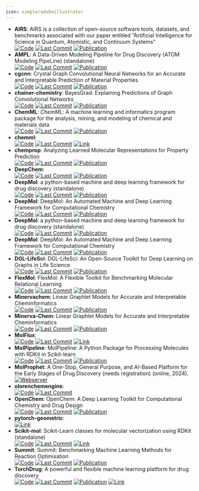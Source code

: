 ```yaml
---
icon: simple/adobeillustrator
---
```


- **AIRS**: AIRS is a collection of open-source software tools, datasets, and benchmarks associated with our paper entitled “Artificial Intelligence for Science in Quantum, Atomistic, and Continuum Systems”  
		[![Code](https://img.shields.io/github/stars/divelab/AIRS?style=for-the-badge&logo=github)](https://github.com/divelab/AIRS/tree/main) [![Last Commit](https://img.shields.io/github/last-commit/divelab/AIRS?style=for-the-badge&logo=github)](https://github.com/divelab/AIRS/tree/main) [![Publication](https://img.shields.io/badge/Publication-Citations:0-blue?style=for-the-badge&logo=bookstack)](https://doi.org/10.1201/9781003374404-1) 
- **AMPL**: A Data-Driven Modeling Pipeline for Drug Discovery (ATOM Modeling PipeLine) (standalone)  
		[![Code](https://img.shields.io/github/stars/ATOMScience-org/AMPL?style=for-the-badge&logo=github)](https://github.com/ATOMScience-org/AMPL) [![Last Commit](https://img.shields.io/github/last-commit/ATOMScience-org/AMPL?style=for-the-badge&logo=github)](https://github.com/ATOMScience-org/AMPL) [![Publication](https://img.shields.io/badge/Publication-Citations:60-blue?style=for-the-badge&logo=bookstack)](https://doi.org/10.1021/acs.jcim.9b01053) 
- **cgcnn**: Crystal Graph Convolutional Neural Networks for an Accurate and Interpretable Prediction of Material Properties  
		[![Code](https://img.shields.io/github/stars/txie-93/cgcnn?style=for-the-badge&logo=github)](https://github.com/txie-93/cgcnn) [![Last Commit](https://img.shields.io/github/last-commit/txie-93/cgcnn?style=for-the-badge&logo=github)](https://github.com/txie-93/cgcnn) [![Publication](https://img.shields.io/badge/Publication-Citations:1360-blue?style=for-the-badge&logo=bookstack)](https://doi.org/10.1103/PhysRevLett.120.145301) 
- **chainer-chemistry**: BayesGrad: Explaining Predictions of Graph Convolutional Networks  
		[![Code](https://img.shields.io/github/stars/chainer/chainer-chemistry?style=for-the-badge&logo=github)](https://github.com/chainer/chainer-chemistry) [![Last Commit](https://img.shields.io/github/last-commit/chainer/chainer-chemistry?style=for-the-badge&logo=github)](https://github.com/chainer/chainer-chemistry) [![Publication](https://img.shields.io/badge/Publication-Citations:5-blue?style=for-the-badge&logo=bookstack)](https://doi.org/10.1007/978-3-030-04221-9_8) 
- **ChemML**: <i>ChemML</i>: A machine learning and informatics program package for the analysis, mining, and modeling of chemical and materials data  
		[![Code](https://img.shields.io/github/stars/hachmannlab/chemml?style=for-the-badge&logo=github)](https://github.com/hachmannlab/chemml) [![Last Commit](https://img.shields.io/github/last-commit/hachmannlab/chemml?style=for-the-badge&logo=github)](https://github.com/hachmannlab/chemml) [![Publication](https://img.shields.io/badge/Publication-Citations:41-blue?style=for-the-badge&logo=bookstack)](https://doi.org/10.1002/wcms.1458) 
- **chemml**:   
		[![Code](https://img.shields.io/github/stars/hachmannlab/chemml?style=for-the-badge&logo=github)](https://github.com/hachmannlab/chemml) [![Last Commit](https://img.shields.io/github/last-commit/hachmannlab/chemml?style=for-the-badge&logo=github)](https://github.com/hachmannlab/chemml) [![Link](https://img.shields.io/badge/Link-online-brightgreen?style=for-the-badge&logo=cachet&logoColor=65FF8F)](https://hachmannlab.github.io/chemml/) 
- **chemprop**: Analyzing Learned Molecular Representations for Property Prediction  
		[![Code](https://img.shields.io/github/stars/chemprop/chemprop?style=for-the-badge&logo=github)](https://github.com/chemprop/chemprop) [![Last Commit](https://img.shields.io/github/last-commit/chemprop/chemprop?style=for-the-badge&logo=github)](https://github.com/chemprop/chemprop) [![Publication](https://img.shields.io/badge/Publication-Citations:954-blue?style=for-the-badge&logo=bookstack)](https://doi.org/10.1021/acs.jcim.9b00237) 
- **DeepChem**:   
		[![Code](https://img.shields.io/github/stars/deepchem/deepchem?style=for-the-badge&logo=github)](https://github.com/deepchem/deepchem) [![Last Commit](https://img.shields.io/github/last-commit/deepchem/deepchem?style=for-the-badge&logo=github)](https://github.com/deepchem/deepchem) [![Publication](https://img.shields.io/badge/Publication-Citations:N/A-blue?style=for-the-badge&logo=bookstack)](Deep_Learning_for_the_Life_Sciences) 
- **DeepMol**: a python-based machine and deep learning framework for drug discovery (standalone)  
		[![Code](https://img.shields.io/github/stars/BioSystemsUM/DeepMol?style=for-the-badge&logo=github)](https://github.com/BioSystemsUM/DeepMol) [![Last Commit](https://img.shields.io/github/last-commit/BioSystemsUM/DeepMol?style=for-the-badge&logo=github)](https://github.com/BioSystemsUM/DeepMol) [![Publication](https://img.shields.io/badge/Publication-Citations:0-blue?style=for-the-badge&logo=bookstack)](https://doi.org/10.31219/osf.io/9xc2j) 
- **DeepMol**: DeepMol: An Automated Machine and Deep Learning Framework for Computational Chemistry  
		[![Code](https://img.shields.io/github/stars/BioSystemsUM/DeepMol?style=for-the-badge&logo=github)](https://github.com/BioSystemsUM/DeepMol) [![Last Commit](https://img.shields.io/github/last-commit/BioSystemsUM/DeepMol?style=for-the-badge&logo=github)](https://github.com/BioSystemsUM/DeepMol) [![Publication](https://img.shields.io/badge/Publication-Citations:0-blue?style=for-the-badge&logo=bookstack)](https://doi.org/10.31219/osf.io/9xc2j) 
- **DeepMol**: a python-based machine and deep learning framework for drug discovery (standalone)  
		[![Code](https://img.shields.io/github/stars/BioSystemsUM/DeepMol?style=for-the-badge&logo=github)](https://github.com/BioSystemsUM/DeepMol) [![Last Commit](https://img.shields.io/github/last-commit/BioSystemsUM/DeepMol?style=for-the-badge&logo=github)](https://github.com/BioSystemsUM/DeepMol) [![Publication](https://img.shields.io/badge/Publication-Citations:0-blue?style=for-the-badge&logo=bookstack)](https://doi.org/10.31219/osf.io/9xc2j) 
- **DeepMol**: DeepMol: An Automated Machine and Deep Learning Framework for Computational Chemistry  
		[![Code](https://img.shields.io/github/stars/BioSystemsUM/DeepMol?style=for-the-badge&logo=github)](https://github.com/BioSystemsUM/DeepMol) [![Last Commit](https://img.shields.io/github/last-commit/BioSystemsUM/DeepMol?style=for-the-badge&logo=github)](https://github.com/BioSystemsUM/DeepMol) [![Publication](https://img.shields.io/badge/Publication-Citations:0-blue?style=for-the-badge&logo=bookstack)](https://doi.org/10.31219/osf.io/9xc2j) 
- **DGL-LifeSci**: DGL-LifeSci: An Open-Source Toolkit for Deep Learning on Graphs in Life Science  
		[![Code](https://img.shields.io/github/stars/awslabs/dgl-lifesci?style=for-the-badge&logo=github)](https://github.com/awslabs/dgl-lifesci) [![Last Commit](https://img.shields.io/github/last-commit/awslabs/dgl-lifesci?style=for-the-badge&logo=github)](https://github.com/awslabs/dgl-lifesci) [![Publication](https://img.shields.io/badge/Publication-Citations:103-blue?style=for-the-badge&logo=bookstack)](https://doi.org/10.1021/acsomega.1c04017) 
- **FlexMol**: FlexMol: A Flexible Toolkit for Benchmarking Molecular Relational Learning  
		[![Code](https://img.shields.io/github/stars/Steven51516/FlexMol?style=for-the-badge&logo=github)](https://github.com/Steven51516/FlexMol) [![Last Commit](https://img.shields.io/github/last-commit/Steven51516/FlexMol?style=for-the-badge&logo=github)](https://github.com/Steven51516/FlexMol) [![Publication](https://img.shields.io/badge/Publication-Citations:6-blue?style=for-the-badge&logo=bookstack)](https://doi.org/10.1109/inm.2009.5188870) 
- **Minervachem**: Linear Graphlet Models for Accurate and Interpretable Cheminformatics  
		[![Code](https://img.shields.io/github/stars/lanl/minervachem?style=for-the-badge&logo=github)](https://github.com/lanl/minervachem) [![Last Commit](https://img.shields.io/github/last-commit/lanl/minervachem?style=for-the-badge&logo=github)](https://github.com/lanl/minervachem) [![Publication](https://img.shields.io/badge/Publication-Citations:0-blue?style=for-the-badge&logo=arxiv)](https://doi.org/10.26434/chemrxiv-2024-r81c8-v2) 
- **Minerva-Chem**: Linear Graphlet Models for Accurate and Interpretable Cheminformatics  
		[![Code](https://img.shields.io/github/stars/lanl/minervachem?style=for-the-badge&logo=github)](https://github.com/lanl/minervachem) [![Last Commit](https://img.shields.io/github/last-commit/lanl/minervachem?style=for-the-badge&logo=github)](https://github.com/lanl/minervachem) [![Publication](https://img.shields.io/badge/Publication-Citations:0-blue?style=for-the-badge&logo=arxiv)](https://doi.org/10.26434/chemrxiv-2024-r81c8-v2) 
- **MolFlux**:   
		[![Code](https://img.shields.io/github/stars/Exscientia/molflux?style=for-the-badge&logo=github)](https://github.com/Exscientia/molflux) [![Last Commit](https://img.shields.io/github/last-commit/Exscientia/molflux?style=for-the-badge&logo=github)](https://github.com/Exscientia/molflux) [![Link](https://img.shields.io/badge/Link-online-brightgreen?style=for-the-badge&logo=cachet&logoColor=65FF8F)](https://exscientia.github.io/molflux/) 
- **MolPipeline**: MolPipeline: A Python Package for Processing Molecules with RDKit in Scikit-learn  
		[![Code](https://img.shields.io/github/stars/basf/MolPipeline?style=for-the-badge&logo=github)](https://github.com/basf/MolPipeline) [![Last Commit](https://img.shields.io/github/last-commit/basf/MolPipeline?style=for-the-badge&logo=github)](https://github.com/basf/MolPipeline) [![Publication](https://img.shields.io/badge/Publication-Citations:0-blue?style=for-the-badge&logo=bookstack)](https://doi.org/10.1021/acs.jcim.4c00863) 
- **MolProphet**: A One-Stop, General Purpose, and AI-Based Platform for the Early Stages of Drug Discovery (needs registration) (online, 2024).  
	[![Webserver](https://img.shields.io/badge/Webserver-online-brightgreen?style=for-the-badge&logo=cachet&logoColor=65FF8F)](https://www.molprophet.com/) 
- **olorenchemengine**:   
		[![Code](https://img.shields.io/github/stars/Oloren-AI/olorenchemengine?style=for-the-badge&logo=github)](https://github.com/Oloren-AI/olorenchemengine) [![Last Commit](https://img.shields.io/github/last-commit/Oloren-AI/olorenchemengine?style=for-the-badge&logo=github)](https://github.com/Oloren-AI/olorenchemengine) 
- **OpenChem**: OpenChem: A Deep Learning Toolkit for Computational Chemistry and Drug Design  
		[![Code](https://img.shields.io/github/stars/Mariewelt/OpenChem?style=for-the-badge&logo=github)](https://github.com/Mariewelt/OpenChem) [![Last Commit](https://img.shields.io/github/last-commit/Mariewelt/OpenChem?style=for-the-badge&logo=github)](https://github.com/Mariewelt/OpenChem) [![Publication](https://img.shields.io/badge/Publication-Citations:53-blue?style=for-the-badge&logo=bookstack)](https://doi.org/10.1021/acs.jcim.0c00971) 
- **pytorch-geometric**:   
	[![Link](https://img.shields.io/badge/Link-online-brightgreen?style=for-the-badge&logo=cachet&logoColor=65FF8F)](https://pytorch-geometric.readthedocs.io/en/latest/) 
- **Scikit-mol**: Scikit-Learn classes for molecular vectorization using RDKit (standalone)  
		[![Code](https://img.shields.io/github/stars/EBjerrum/scikit-mol?style=for-the-badge&logo=github)](https://github.com/EBjerrum/scikit-mol) [![Last Commit](https://img.shields.io/github/last-commit/EBjerrum/scikit-mol?style=for-the-badge&logo=github)](https://github.com/EBjerrum/scikit-mol) [![Link](https://img.shields.io/badge/Link-online-brightgreen?style=for-the-badge&logo=cachet&logoColor=65FF8F)](https://pypi.org/project/scikit-mol/) 
- **Summit**: Summit: Benchmarking Machine Learning Methods for Reaction Optimisation  
		[![Code](https://img.shields.io/github/stars/sustainable-processes/summit?style=for-the-badge&logo=github)](https://github.com/sustainable-processes/summit) [![Last Commit](https://img.shields.io/github/last-commit/sustainable-processes/summit?style=for-the-badge&logo=github)](https://github.com/sustainable-processes/summit) [![Publication](https://img.shields.io/badge/Publication-Citations:37-blue?style=for-the-badge&logo=bookstack)](https://doi.org/10.1002/cmtd.202000051) 
- **TorchDrug**: A powerful and flexible machine learning platform for drug discovery  
		[![Code](https://img.shields.io/github/stars/DeepGraphLearning/torchdrug?style=for-the-badge&logo=github)](https://github.com/DeepGraphLearning/torchdrug/) [![Last Commit](https://img.shields.io/github/last-commit/DeepGraphLearning/torchdrug?style=for-the-badge&logo=github)](https://github.com/DeepGraphLearning/torchdrug/) [![Publication](https://img.shields.io/badge/Publication-Citations:0-blue?style=for-the-badge&logo=bookstack)](https://doi.org/10.6019/tol.mldrugdisc-t.2021.00001.1) [![Link](https://img.shields.io/badge/Link-online-brightgreen?style=for-the-badge&logo=cachet&logoColor=65FF8F)](https://torchdrug.ai/) 
